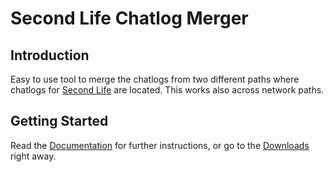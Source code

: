 # Second Life Chatlog Merger #

## Introduction ##
Easy to use tool to merge the chatlogs from two different paths where chatlogs for [Second Life](http://secondlife.com) are located. This works also across network paths.

## Getting Started ##

Read the [Documentation](Documentation.md) for further instructions, or go to the [Downloads](http://code.google.com/p/secondlife-chatlog-merger/downloads) right away.